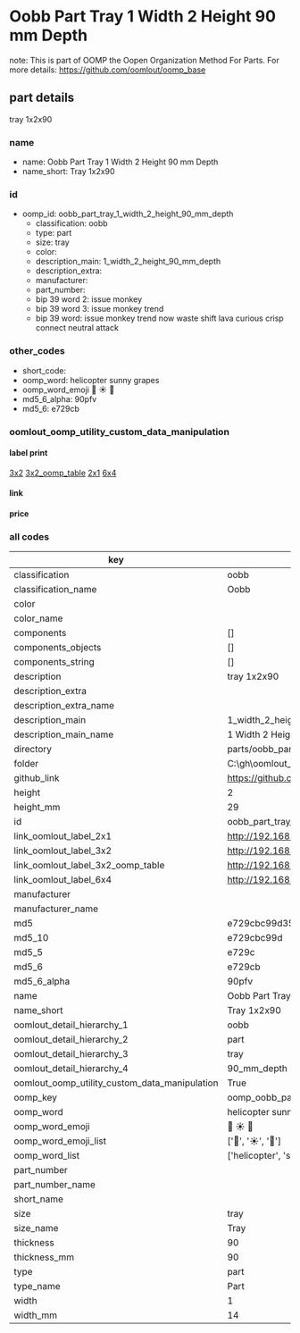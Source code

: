 # Oobb Part Tray 1 Width 2 Height 90 mm Depth  

note: This is part of OOMP the Oopen Organization Method For Parts. For more details: https://github.com/oomlout/oomp_base

##  part details
  



tray 1x2x90



### name
* name: Oobb Part Tray 1 Width 2 Height 90 mm Depth
* name_short: Tray 1x2x90 
### id
* oomp_id: oobb_part_tray_1_width_2_height_90_mm_depth
  * classification: oobb
  * type: part
  * size: tray
  * color: 
  * description_main: 1_width_2_height_90_mm_depth
  * description_extra: 
  * manufacturer: 
  * part_number: 
  * bip 39 word 2: issue monkey
  * bip 39 word 3: issue monkey trend
  * bip 39 word: issue monkey trend now waste shift lava curious crisp connect neutral attack

### other_codes
* short_code: 
* oomp_word: helicopter sunny grapes
* oomp_word_emoji :helicopter: :sunny: :grapes:
* md5_6_alpha: 90pfv
* md5_6: e729cb






### oomlout_oomp_utility_custom_data_manipulation
#### label print
[3x2](http://192.168.1.245:1112/?label=oomp%2090pfv)
[3x2_oomp_table](http://192.168.1.108:1112/?label=oomp%2090pfv)
[2x1](http://192.168.1.242:1112/?label=oomp%2090pfv)
[6x4](http://192.168.1.55:1112/?label=oomp%2090pfv)    

#### link

                              

#### price







### all codes 
| key | value |  
| --- | --- |  
| classification | oobb |  
| classification_name | Oobb |  
| color |  |  
| color_name |  |  
| components | [] |  
| components_objects | [] |  
| components_string | [] |  
| description | tray 1x2x90 |  
| description_extra |  |  
| description_extra_name |  |  
| description_main | 1_width_2_height_90_mm_depth |  
| description_main_name | 1 Width 2 Height 90 mm Depth |  
| directory | parts/oobb_part_tray_1_width_2_height_90_mm_depth |  
| folder | C:\gh\oomlout_oobb_version_4_generated_parts\things\oobb_part_tray_1_width_2_height_90_mm_depth |  
| github_link | https://github.com/oomlout/oomlout_oomp_part_src/tree/main/parts/oobb_part_tray_1_width_2_height_90_mm_depth |  
| height | 2 |  
| height_mm | 29 |  
| id | oobb_part_tray_1_width_2_height_90_mm_depth |  
| link_oomlout_label_2x1 | http://192.168.1.242:1112/?label=oomp%2090pfv |  
| link_oomlout_label_3x2 | http://192.168.1.245:1112/?label=oomp%2090pfv |  
| link_oomlout_label_3x2_oomp_table | http://192.168.1.108:1112/?label=oomp%2090pfv |  
| link_oomlout_label_6x4 | http://192.168.1.55:1112/?label=oomp%2090pfv |  
| manufacturer |  |  
| manufacturer_name |  |  
| md5 | e729cbc99d35efbb177bd973d023cbb5 |  
| md5_10 | e729cbc99d |  
| md5_5 | e729c |  
| md5_6 | e729cb |  
| md5_6_alpha | 90pfv |  
| name | Oobb Part Tray 1 Width 2 Height 90 mm Depth |  
| name_short | Tray 1x2x90  |  
| oomlout_detail_hierarchy_1 | oobb |  
| oomlout_detail_hierarchy_2 | part |  
| oomlout_detail_hierarchy_3 | tray |  
| oomlout_detail_hierarchy_4 | 90_mm_depth |  
| oomlout_oomp_utility_custom_data_manipulation | True |  
| oomp_key | oomp_oobb_part_tray_1_width_2_height_90_mm_depth |  
| oomp_word | helicopter sunny grapes |  
| oomp_word_emoji | :helicopter: :sunny: :grapes: |  
| oomp_word_emoji_list | [':helicopter:', ':sunny:', ':grapes:'] |  
| oomp_word_list | ['helicopter', 'sunny', 'grapes'] |  
| part_number |  |  
| part_number_name |  |  
| short_name |  |  
| size | tray |  
| size_name | Tray |  
| thickness | 90 |  
| thickness_mm | 90 |  
| type | part |  
| type_name | Part |  
| width | 1 |  
| width_mm | 14 |  
